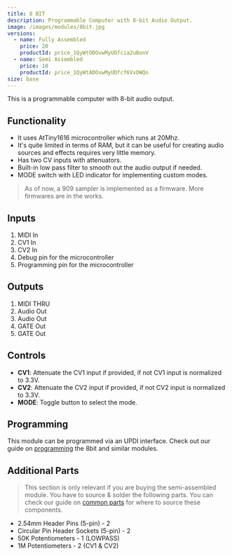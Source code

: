```yaml
---
title: 8 BIT
description: Programmable Computer with 8-bit Audio Output.
image: /images/modules/8bit.jpg
versions:
  - name: Fully Assembled
    price: 20
    productId: price_1QyWtODOvwMyUDfcia2uBonV
  - name: Semi Assembled
    price: 10
    productId: price_1QyWtADOvwMyUDfcf6VvOWQn
size: base
---
```


This is a programmable computer with 8-bit audio output.

## Functionality

* It uses AtTiny1616 microcontroller which runs at 20Mhz.
* It's quite limited in terms of RAM, but it can be useful for creating audio sources and effects requires very little memory.
* Has two CV inputs with attenuators.
* Built-in low pass filter to smooth out the audio output if needed.
* MODE switch with LED indicator for implementing custom modes.

> As of now, a 909 sampler is implemented as a firmware. More firmwares are in the works.

## Inputs

1. MIDI In
2. CV1 In
3. CV2 In
4. Debug pin for the microcontroller
5. Programming pin for the microcontroller

## Outputs

1. MIDI THRU
2. Audio Out
3. Audio Out
4. GATE Out
5. GATE Out

## Controls

* **CV1**: Attenuate the CV1 input if provided, if not CV1 input is normalized to 3.3V.
* **CV2**: Attenuate the CV2 input if provided, if not CV2 input is normalized to 3.3V.
* **MODE**: Toggle button to select the mode.


## Programming

This module can be programmed via an UPDI interface. Check out our guide on [programming](/docs/technical-details/programming-digital-modules) the 8bit and similar modules.


## Additional Parts

> This section is only relevant if you are buying the semi-assembled module. You have to source & solder the following parts. You can check our guide on [common parts](/docs/technical-details/common-parts) for where to source these components.

* 2.54mm Header Pins (5-pin) - 2
* Circular Pin Header Sockets (5-pin) - 2
* 50K Potentiometers - 1 (LOWPASS)
* 1M Potentiometers - 2 (CV1 & CV2)
